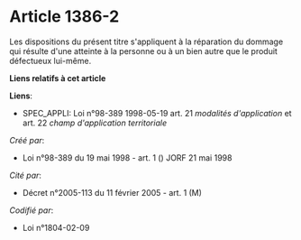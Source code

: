 # Article 1386-2

Les dispositions du présent titre s'appliquent à la réparation du dommage qui résulte d'une atteinte à la personne ou à un
bien autre que le produit défectueux lui-même.

**Liens relatifs à cet article**

**Liens**:

  - SPEC_APPLI: Loi n°98-389 1998-05-19 art. 21 *modalités d'application* et art. 22 *champ d'application territoriale*

_Créé par_:

  - Loi n°98-389 du 19 mai 1998 - art. 1 () JORF 21 mai 1998

_Cité par_:

  - Décret n°2005-113 du 11 février 2005 - art. 1 (M)

_Codifié par_:

  - Loi n°1804-02-09
